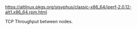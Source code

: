 https://altlinux.pkgs.org/sisyphus/classic-x86_64/iperf-2.0.12-alt1.x86_64.rpm.html

TCP Throughput between nodes.